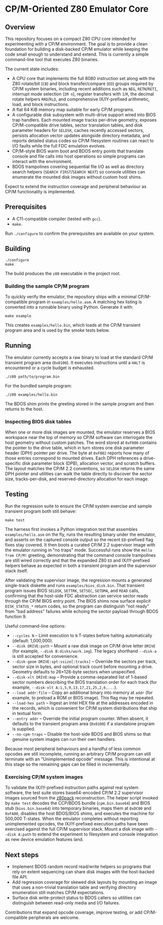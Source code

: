 # CP/M-Oriented Z80 Emulator Core

## Overview
This repository focuses on a compact Z80 CPU core intended for experimenting with a CP/M environment. The goal is to provide a clean foundation for building a disk-backed CP/M emulator while keeping the code small enough to understand and extend. This is currently a simple command-line tool that executes Z80 binaries.

The current state includes:

- A CPU core that implements the full 8080 instruction set along with the Z80 rotate/bit (`CB`) and block transfer/compare (`ED`) groups required by CP/M system binaries, including recent additions such as `NEG`, `RETN`/`RETI`, interrupt mode selection (`IM n`), register transfers with `I`/`R`, the decimal rotate helpers `RRD`/`RLD`, and comprehensive IX/IY-prefixed arithmetic, load, and block instructions.
- A flat 64 KiB memory map suitable for early CP/M programs.
- A configurable disk subsystem with multi-drive support wired into BIOS trap handlers. Each mounted image tracks per-drive geometry, exposes CP/M-compatible drive tables, sector translation tables, and disk parameter headers for `SELDSK`, caches recently accessed sectors, persists allocation vector updates alongside directory metadata, and reports detailed status codes so CP/M filesystem routines can react to I/O faults while the full FDC emulation evolves.
- CP/M-style BIOS warm boot and BDOS entry points that translate console and file calls into host operations so simple programs can interact with the environment.
- BDOS trampolines covering sequential file I/O as well as directory search helpers (`SEARCH FIRST`/`SEARCH NEXT`) so console utilities can enumerate the mounted disk images without custom host shims.

Expect to extend the instruction coverage and peripheral behaviour as CP/M functionality is implemented.

## Prerequisites
- A C11-compatible compiler (tested with `gcc`).
- `make`.

Run `./configure` to confirm the prerequisites are available on your system.

## Building
```
./configure
make
```

The build produces the `z80` executable in the project root.

### Building the sample CP/M program

To quickly verify the emulator, the repository ships with a minimal CP/M-compatible program in `examples/hello.asm`. A matching
hex listing is converted into a runnable binary using Python. Generate it with:

```
make example
```

This creates `examples/hello.bin`, which loads at the CP/M transient program area and is used by the smoke tests below.

## Running
The emulator currently accepts a raw binary to load at the standard CP/M transient program area (`0x0100`). It executes instructions until a `HALT` is encountered or a cycle budget is exhausted.

```
./z80 path/to/program.bin
```

For the bundled sample program:

```
./z80 examples/hello.bin
```

The BDOS shim prints the greeting stored in the sample program and then returns to the host.

### Inspecting BIOS disk tables

When one or more disk images are mounted, the emulator reserves a BIOS workspace near the top of memory so CP/M software can interrogate the host geometry without custom patches. The word stored at `0xF000` contains the pointer to the drive table, which in turn stores one disk parameter header (DPH) pointer per drive. The byte at `0xF002` reports how many of those entries correspond to mounted drives. Each DPH references a drive-specific disk parameter block (DPB), allocation vector, and scratch buffers. The layout matches the CP/M 2.2 conventions, so `SELDSK` returns the same DPH pointer and utilities can walk the table directly to discover the sector size, tracks-per-disk, and reserved-directory allocation for each image.

## Testing

Run the regression suite to ensure the CP/M system exercise and sample transient program both still behave:

```
make test
```

The harness first invokes a Python integration test that assembles `examples/hello.asm` on the fly, runs the resulting binary under the emulator, and asserts on the captured console output so the recent `ED`-prefixed flag fixes stay covered. It then boots a curated CP/M 2.2 supervisor image with the emulator running in "no traps" mode. Successful runs show the `Hello from CP/M!` greeting, demonstrating that the command console trampolines are still wired correctly and that the expanded Z80 `ED` and IX/IY-prefixed helpers behave as expected in both a transient program and the supervisor stack itself.

After validating the supervisor image, the regression mounts a generated single-track diskette and runs `examples/bios_disk.bin`. That transient program issues BIOS `SELDSK`, `SETTRK`, `SETSEC`, `SETDMA`, and `READ` calls, confirming that the host-side FDC abstraction can service sector reads through the CP/M BIOS entry point. The BIOS shims now surface explicit `DISK_STATUS_*` return codes, so the program can distinguish "not ready" from "bad address" failures while echoing the sector payload through BDOS function 9.

Useful command-line options:

- `--cycles N` – Limit execution to `N` T-states before halting automatically (default: 1,000,000).
- `--disk DRIVE:path` – Mount a raw disk image on CP/M drive letter `DRIVE` (for example, `--disk B:disks/work.img`). The legacy shorthand `--disk-a` is still accepted for convenience.
- `--disk-geom DRIVE:spt:ssize[:tracks]` – Override the sectors per track, sector size in bytes, and optional track count before mounting a drive. Geometry defaults to 26×128-byte sectors when unspecified.
- `--disk-xlt DRIVE:map` – Provide a comma-separated list of 1-based sector numbers describing the BIOS translation order for each track (for example, `--disk-xlt A:1,5,9,13,17,21,25,2,6,...`).
- `--load addr:file` – Copy an additional binary into memory at `addr` (for example, to preload a ROM or BIOS image). This flag
  may be repeated.
- `--load-hex path` – Ingest an Intel HEX file at the addresses encoded in the records, which is convenient for CP/M system
  distributions that ship in textual form.
- `--entry addr` – Override the initial program counter. When absent, it defaults to the transient program area (`0x0100`) if a
  standalone program is supplied.
- `--no-cpm-traps` – Disable the host-side BDOS and BIOS shims so that genuine system images can run their own handlers.

Because most peripheral behaviours and a handful of less common opcodes are still incomplete, running an arbitrary CP/M program can still terminate with an "Unimplemented opcode" message. This is intentional at this stage so the remaining gaps can be filled in incrementally.

### Exercising CP/M system images

To validate the IX/IY-prefixed instruction paths against real system software, the test suite stores base64-encoded CP/M 2.2 supervisor images sourced from the [z80pack](https://github.com/udo-munk/z80pack) reconstruction. The helper script invoked by `make test` decodes the CCP/BDOS bundle (`cpm.bin.base64`) and BIOS stub (`bios.bin.base64`) into temporary binaries, maps them at `0xDC00` and `0xFA00`, disables the host BDOS/BIOS shims, and executes the machine for 500,000 T-states. When the emulator completes without reporting unimplemented opcodes, the IX/IY-prefixed execution paths have been exercised against the full CP/M supervisor stack. Mount a disk image with `--disk A:path` to extend the experiment to filesystem and console integration as new device emulation features land.

## Next steps
- Implement BDOS random record read/write helpers so programs that rely on extent sequencing can share disk images with the host-backed file API.
- Add regression coverage for skewed disk layouts by mounting an image that uses a non-trivial translation table and verifying directory enumeration still matches CP/M expectations.
- Surface disk write-protect status to BDOS callers so utilities can distinguish between read-only media and I/O failures.

Contributions that expand opcode coverage, improve testing, or add CP/M-compatible peripherals are welcome.
